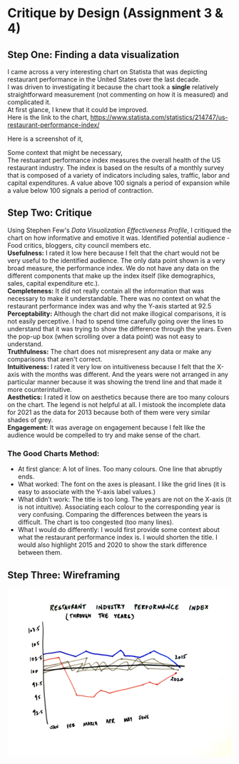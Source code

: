 # Critique by Design (Assignment 3 & 4)

## Step One: Finding a data visualization

I came across a very interesting chart on Statista that was depicting restaurant performance in the United States over the last decade.<br/>
I was driven to investigating it because the chart took a **single** relatively straightforward measurement (not commenting on how it is measured) and complicated it. <br/>
At first glance, I knew that it could be improved.<br/>
Here is the link to the chart,
https://www.statista.com/statistics/214747/us-restaurant-performance-index/

Here is a screenshot of it,

Some context that might be necessary,<br/>
The restuarant performance index measures the overall health of the US restaurant industry. The index is based on the results of a monthly survey that is composed of a variety of indicators including sales, traffic, labor and capital expenditures. A value above 100 signals a period of expansion while a value below 100 signals a period of contraction.


## Step Two: Critique
Using Stephen Few's *Data Visualization Effectiveness Profile*, I critiqued the chart on how informative and emotive it was. 
Identified potential audience - Food critics, bloggers, city council members etc. <br/>
**Usefulness:** I rated it low here because I felt that the chart would not be very useful to the identified audience. The only data point shown is a very broad measure, the performance index. We do not have any data on the different components that make up the index itself (like demographics, sales, capital expenditure etc.). <br/>
**Completeness:** It did not really contain all the information that was necessary to make it understandable. There was no context on what the restaurant performance index was and why the Y-axis started at 92.5<br/>
**Perceptability:** Although the chart did not make illogical comparisons, it is not easily perceptive. I had to spend time carefully going over the lines to understand that it was trying to show the difference through the years. Even the pop-up box (when scrolling over a data point) was not easy to understand.<br/>
**Truthfulness:** The chart does not misrepresent any data or make any comparisons that aren't correct.<br/>
**Intuitiveness:** I rated it very low on intuitiveness because I felt that the X-axis with the months was different. And the years were not arranged in any particular manner because it was showing the trend line and that made it more counterintuitive. <br/>
**Aesthetics:** I rated it low on aesthetics because there are too many colours on the chart. The legend is not helpful at all. I mistook the incomplete data for 2021 as the data for 2013 because both of them were very similar shades of grey. <br/>
**Engagement:** It was average on engagement because I felt like the audience would be compelled to try and make sense of the chart. 


### The Good Charts Method:
* At first glance: A lot of lines. Too many colours. One line that abruptly ends. 
* What worked: The font on the axes is pleasant. I like the grid lines (it is easy to associate with the Y-axis label values.)
* What didn’t work: The title is too long. The years are not on the X-axis (it is not intuitive). Associating each colour to the corresponding year is very confusing. Comparing the differences between the years is difficult. The chart is too congested (too many lines). 
* What I would do differently: I would first provide some context about what the restaurant performance index is. I would shorten the title. I would also highlight 2015 and 2020 to show the stark difference between them. 

## Step Three: Wireframing
![Wireframe](/wireframe.jpeg)

